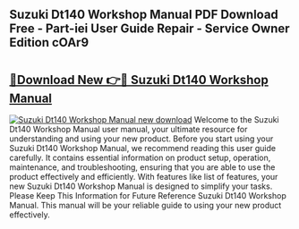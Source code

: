 ## Suzuki Dt140 Workshop Manual PDF Download Free - Part-iei User Guide Repair - Service Owner Edition cOAr9

# <h2><a href="http://bc65129.oget.top/?id=Suzuki+Dt140+Workshop+Manual">🔗Download New 👉🔴 Suzuki Dt140 Workshop Manual</a></h2>

[![Suzuki Dt140 Workshop Manual new download](https://i.imgur.com/5g1atiW.png)](http://bc65129.oget.top/?id=Suzuki+Dt140+Workshop+Manual)
Welcome to the Suzuki Dt140 Workshop Manual user manual, your ultimate resource for understanding and using your new product. Before you start using your Suzuki Dt140 Workshop Manual, we recommend reading this user guide carefully. It contains essential information on product setup, operation, maintenance, and troubleshooting, ensuring that you are able to use the product effectively and efficiently. With features like list of features, your new Suzuki Dt140 Workshop Manual is designed to simplify your tasks. Please Keep This Information for Future Reference Suzuki Dt140 Workshop Manual. This manual will be your reliable guide to using your new product effectively.
